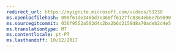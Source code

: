 ```yaml
---
redirect_url: https://myignite.microsoft.com/videos/53230
ms.openlocfilehash: 098f61de346bd3e360ff6127fc8364eb6e7b9690
ms.sourcegitcommit: 036f9552a502d4c2ba2b6d2158d8a70adeb2d4e5
ms.translationtype: MT
ms.contentlocale: pt-PT
ms.lasthandoff: 10/12/2017
---
```


